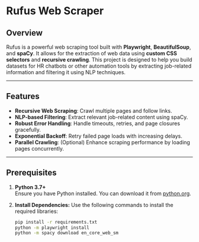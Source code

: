 # Rufus Web Scraper

## Overview
Rufus is a powerful web scraping tool built with **Playwright**, **BeautifulSoup**, and **spaCy**. It allows for the extraction of web data using **custom CSS selectors** and **recursive crawling**. This project is designed to help you build datasets for HR chatbots or other automation tools by extracting job-related information and filtering it using NLP techniques.

---

## Features
- **Recursive Web Scraping**: Crawl multiple pages and follow links.
- **NLP-based Filtering**: Extract relevant job-related content using spaCy.
- **Robust Error Handling**: Handle timeouts, retries, and page closures gracefully.
- **Exponential Backoff**: Retry failed page loads with increasing delays.
- **Parallel Crawling**: (Optional) Enhance scraping performance by loading pages concurrently.

---

## Prerequisites
1. **Python 3.7+**  
   Ensure you have Python installed. You can download it from [python.org](https://www.python.org).

2. **Install Dependencies:**
   Use the following commands to install the required libraries:

   ```bash
   pip install -r requirements.txt
   python -m playwright install
   python -m spacy download en_core_web_sm
